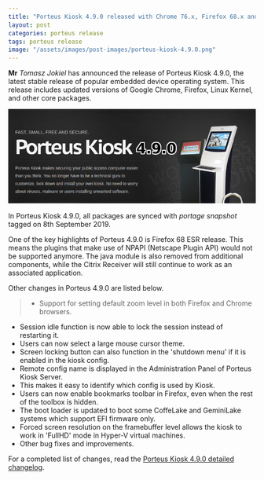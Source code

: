 ```yaml
---
title: "Porteus Kiosk 4.9.0 released with Chrome 76.x, Firefox 68.x and other updates"
layout: post
categories: porteus release
tags: porteus release
image: "/assets/images/post-images/porteus-kiosk-4.9.0.png"
---
```


**Mr** *Tomasz Jokiel* has announced the release of Porteus Kiosk 4.9.0, the latest stable release of popular embedded device operating system. This release includes updated versions of Google Chrome, Firefox, Linux Kernel, and other core packages.

![Porteus Kiosk 4.9.0 banner](/assets/images/post-images/porteus-kiosk-4.9.0.png)

In Porteus Kiosk 4.9.0, all packages are synced with *portage snapshot* tagged on 8th September 2019.

One of the key highlights of Porteus 4.9.0 is Firefox 68 ESR release. This means the plugins that make use of NPAPI (Netscape Plugin API) would not be supported anymore. The java module is also removed from additional components, while the Citrix Receiver will still continue to work as an associated application.

Other changes in Porteus 4.9.0 are listed below.

> - Support for setting default zoom level in both Firefox and Chrome browsers.
- Session idle function is now able to lock the session instead of restarting it.
- Users can now select a large mouse cursor theme.
- Screen locking button can also function in the 'shutdown menu' if it is enabled in the kiosk config.
- Remote config name is displayed in the Administration Panel of Porteus Kiosk Server. 
- This makes it easy to identify which config is used by Kiosk.
- Users can now enable bookmarks toolbar in Firefox, even when the rest of the toolbox is hidden.
- The boot loader is updated to boot some CoffeLake and GeminiLake systems which support EFI firmware only.
- Forced screen resolution on the framebuffer level allows the kiosk to work in 'FullHD' mode in Hyper-V virtual machines.
- Other bug fixes and improvements.

For a completed list of changes, read the [Porteus Kiosk 4.9.0 detailed changelog](https://porteus-kiosk.org/changelog-releases.html#4.9.0).